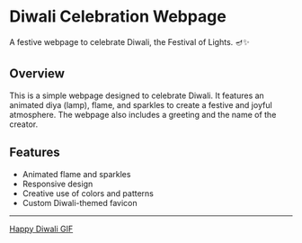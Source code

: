 # Diwali Celebration Webpage

A festive webpage to celebrate Diwali, the Festival of Lights. 🪔✨

## Overview

This is a simple webpage designed to celebrate Diwali. It features an animated diya (lamp), flame, and sparkles to create a festive and joyful atmosphere. The webpage also includes a greeting and the name of the creator.

## Features

- Animated flame and sparkles
- Responsive design
- Creative use of colors and patterns
- Custom Diwali-themed favicon

---

[Happy Diwali GIF](./happy-diwali.gif)
